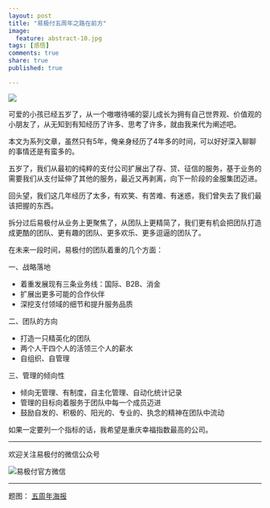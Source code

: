 ```yaml
---
layout: post
title: "易极付五周年之路在前方"
image:
  feature: abstract-10.jpg
tags: [感悟]
comments: true
share: true
published: true

---
```

![](http://pic.yupoo.com/peigen123_v/FJJinFdw/medium.jpg)

可爱的小孩已经五岁了，从一个嗷嗷待哺的婴儿成长为拥有自己世界观、价值观的小朋友了，从无知到有知经历了许多、思考了许多，就由我来代为阐述吧。

本文为系列文章，虽然只有5年，俺亲身经历了4年多的时间，可以好好深入聊聊的事情还是有蛮多的。

五岁了，我们从最初的纯粹的支付公司扩展出了存、贷、征信的服务，基于业务的需要我们从支付延伸了其他的服务，最近又再剥离，向下一阶段的金服集团迈进。

回头望，我们这几年经历了太多，有欢笑、有苦难、有迷惑，我们曾失去了我们最该把握的东西。

拆分过后易极付从业务上更聚焦了，从团队上更精简了，我们更有机会把团队打造成更酷的团队、更有趣的团队、更多欢乐、更多逗逼的团队了。

在未来一段时间，易极付的团队着重的几个方面：

一、战略落地

* 着重发展现有三条业务线：国际、B2B、消金
* 扩展出更多可能的合作伙伴
* 深挖支付领域的细节和提升服务品质

二、团队的方向

* 打造一只精英化的团队
* 两个人干四个人的活领三个人的薪水
* 自组织、自管理

三、管理的倾向性

* 倾向无管理、有制度，自主化管理、自动化统计记录
* 管理的目标向着服务于团队中每一个成员迈进
* 鼓励自发的、积极的、阳光的、专业的、执念的精神在团队中流动

如果一定要列一个指标的话，我希望是重庆幸福指数最高的公司。




---
欢迎关注易极付的微信公众号

![易极付官方微信](http://pic.yupoo.com/peigen123_v/FJSxoWz4/medium.jpg)

---
题图： [五周年海报](http://mp.weixin.qq.com/s?src=3&timestamp=1469921814&ver=1&signature=AKtvIiCsO8x3XxDh4IkgjtFVTj7Pml2bQCkZ93WqFZrbcdJp2LPQih7l8kC321mNTxjcuIImi64lLJG-KmWJFvRN*vErhj2elpEdtoFTc7KRBkWrqFXOiZS43ha0dwY4BzbTxb3ocLlQRA5UEpXwNIPc0yOGBOorC-UnsDm6uPo=)
